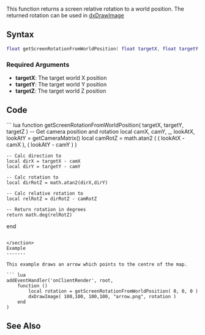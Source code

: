This function returns a screen relative rotation to a world position. The returned rotation can be used in [dxDrawImage](/dxDrawImage.md "wikilink")

Syntax
------

``` lua
float getScreenRotationFromWorldPosition( float targetX, float targetY, float targetZ )
```

### Required Arguments

-   **targetX**: The target world X position
-   **targetY**: The target world Y position
-   **targetZ**: The target world Z position

Code
----

<section name="Clientside script" class="client" show="true">
``` lua
function getScreenRotationFromWorldPosition( targetX, targetY, targetZ )
    -- Get camera position and rotation
    local camX, camY, _, lookAtX, lookAtY = getCameraMatrix()
    local camRotZ = math.atan2 ( ( lookAtX - camX ), ( lookAtY - camY ) )

    -- Calc direction to
    local dirX = targetX - camX
    local dirY = targetY - camY

    -- Calc rotation to
    local dirRotZ = math.atan2(dirX,dirY)

    -- Calc relative rotation to
    local relRotZ = dirRotZ - camRotZ

    -- Return rotation in degrees
    return math.deg(relRotZ)
end
```

</section>
Example
-------

This example draws an arrow which points to the centre of the map.

``` lua
addEventHandler('onClientRender', root,
    function ()
        local rotation = getScreenRotationFromWorldPosition( 0, 0, 0 )
        dxDrawImage( 100,100, 100,100, "arrow.png", rotation )
    end
)
```

See Also
--------
